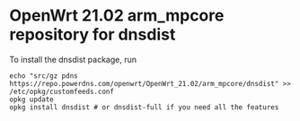 OpenWrt 21.02 arm_mpcore repository for dnsdist
========

To install the dnsdist package, run

```
echo "src/gz pdns https://repo.powerdns.com/openwrt/OpenWrt_21.02/arm_mpcore/dnsdist" >> /etc/opkg/customfeeds.conf
opkg update
opkg install dnsdist # or dnsdist-full if you need all the features
```
